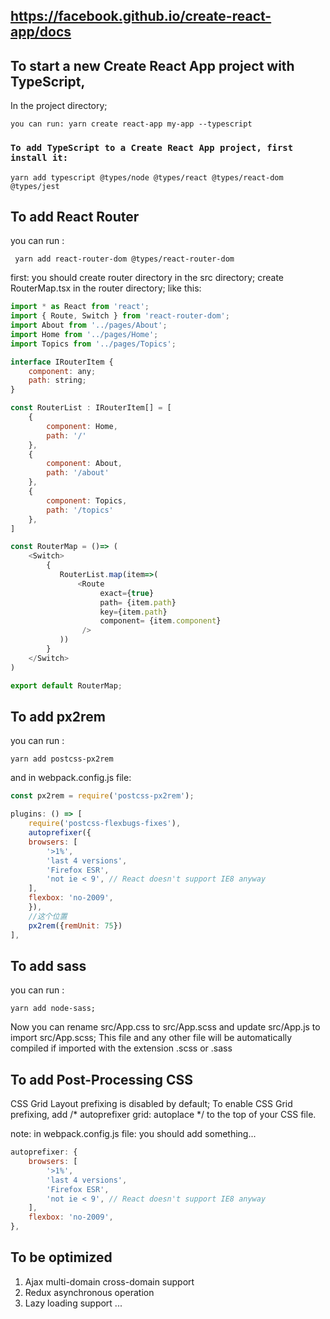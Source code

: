 
## https://facebook.github.io/create-react-app/docs

## To start a new Create React App project with TypeScript,

In the project directory;
```
you can run: yarn create react-app my-app --typescript
```

###  `To add TypeScript to a Create React App project, first install it:`

```
yarn add typescript @types/node @types/react @types/react-dom @types/jest
```

## To add React Router 

you can run :
```
 yarn add react-router-dom @types/react-router-dom
```

first: you should create router directory in the src directory;
create RouterMap.tsx in the router directory;
like this:
```javascript
import * as React from 'react';
import { Route, Switch } from 'react-router-dom';
import About from '../pages/About';
import Home from '../pages/Home';
import Topics from '../pages/Topics';

interface IRouterItem {
    component: any;
    path: string;
}

const RouterList : IRouterItem[] = [
    {
        component: Home,
        path: '/'
    },
    {
        component: About,
        path: '/about'
    },
    {
        component: Topics,
        path: '/topics'
    },
]

const RouterMap = ()=> (
    <Switch>
        {
           RouterList.map(item=>(
               <Route
                    exact={true}
                    path= {item.path}
                    key={item.path}
                    component= {item.component}
                />
           )) 
        }
    </Switch>
)

export default RouterMap;

```

## To add px2rem 

you can run : 
```
yarn add postcss-px2rem
```
and in webpack.config.js file:

``` javascript
const px2rem = require('postcss-px2rem');

plugins: () => [
    require('postcss-flexbugs-fixes'),
    autoprefixer({
    browsers: [
        '>1%',
        'last 4 versions',
        'Firefox ESR',
        'not ie < 9', // React doesn't support IE8 anyway
    ],
    flexbox: 'no-2009',
    }),
    //这个位置
    px2rem({remUnit: 75})
],

```

## To add sass 

you can run : 
```
yarn add node-sass;
```

Now you can rename src/App.css to src/App.scss and update src/App.js to import src/App.scss;
This file and any other file will be automatically compiled if imported with the extension .scss or .sass

## To add Post-Processing CSS

CSS Grid Layout prefixing is disabled by default;
To enable CSS Grid prefixing, add /* autoprefixer grid: autoplace */ to the top of your CSS file.

note: in webpack.config.js file: you should add something...
```javascript
autoprefixer: {
    browsers: [
        '>1%',
        'last 4 versions',
        'Firefox ESR',
        'not ie < 9', // React doesn't support IE8 anyway
    ],
    flexbox: 'no-2009',
},

```

## To be optimized

1. Ajax multi-domain cross-domain support
2. Redux asynchronous operation
3. Lazy loading support
...











